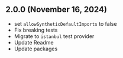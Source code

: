 ## 2.0.0 (November 16, 2024)

- set `allowSyntheticDefaultImports` to false
- Fix breaking tests
- Migrate to `istanbul` test provider
- Update Readme
- Update packages
